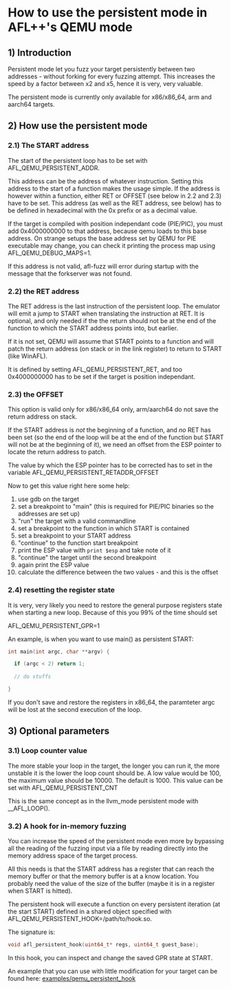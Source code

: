 # How to use the persistent mode in AFL++'s QEMU mode

## 1) Introduction

Persistent mode let you fuzz your target persistently between two
addresses - without forking for every fuzzing attempt.
This increases the speed by a factor between x2 and x5, hence it is
very, very valuable.

The persistent mode is currently only available for x86/x86_64, arm
and aarch64 targets.

## 2) How use the persistent mode

### 2.1) The START address

The start of the persistent loop has to be set with AFL_QEMU_PERSISTENT_ADDR.

This address can be the address of whatever instruction.
Setting this address to the start of a function makes the usage simple.
If the address is however within a function, either RET or OFFSET (see below
in 2.2 and 2.3) have to be set.
This address (as well as the RET address, see below) has to be defined in
hexadecimal with the 0x prefix or as a decimal value.

If the target is compiled with position independant code (PIE/PIC), you must
add 0x4000000000 to that address, because qemu loads to this base address.
On strange setups the base address set by QEMU for PIE executable may change,
you can check it printing the process map using AFL_QEMU_DEBUG_MAPS=1.

If this address is not valid, afl-fuzz will error during startup with the
message that the forkserver was not found.

### 2.2) the RET address

The RET address is the last instruction of the persistent loop.
The emulator will emit a jump to START when translating the instruction at RET.
It is optional, and only needed if the the return should not be
at the end of the function to which the START address points into, but earlier.

If it is not set, QEMU will assume that START points to a function and will
patch the return address (on stack or in the link register) to return to START
(like WinAFL).

It is defined by setting AFL_QEMU_PERSISTENT_RET, and too 0x4000000000 has to
be set if the target is position independant.

### 2.3) the OFFSET

This option is valid only for x86/x86_64 only, arm/aarch64 do not save the
return address on stack.

If the START address is *not* the beginning of a function, and *no* RET has
been set (so the end of the loop will be at the end of the function but START
will not be at the beginning of it), we need an offset from the ESP pointer
to locate the return address to patch.

The value by which the ESP pointer has to be corrected has to set in the
variable AFL_QEMU_PERSISTENT_RETADDR_OFFSET

Now to get this value right here some help:
1. use gdb on the target 
2. set a breakpoint to "main" (this is required for PIE/PIC binaries so the
   addresses are set up)
3. "run" the target with a valid commandline
4. set a breakpoint to the function in which START is contained
5. set a breakpoint to your START address
6. "continue" to the function start breakpoint
6. print the ESP value with `print $esp` and take note of it
7. "continue" the target until the second breakpoint
8. again print the ESP value
9. calculate the difference between the two values - and this is the offset

### 2.4) resetting the register state

It is very, very likely you need to restore the general purpose registers state
when starting a new loop. Because of this you 99% of the time should set

AFL_QEMU_PERSISTENT_GPR=1

An example, is when you want to use main() as persistent START:

```c
int main(int argc, char **argv) {

  if (argc < 2) return 1;
  
  // do stuffs

}
```

If you don't save and restore the registers in x86_64, the paramteter argc
will be lost at the second execution of the loop.

## 3) Optional parameters

### 3.1) Loop counter value

The more stable your loop in the target, the longer you can run it, the more
unstable it is the lower the loop count should be. A low value would be 100,
the maximum value should be 10000. The default is 1000.
This value can be set with AFL_QEMU_PERSISTENT_CNT

This is the same concept as in the llvm_mode persistent mode with __AFL_LOOP().

### 3.2) A hook for in-memory fuzzing

You can increase the speed of the persistent mode even more by bypassing all
the reading of the fuzzing input via a file by reading directly into the
memory address space of the target process.

All this needs is that the START address has a register that can reach the
memory buffer or that the memory buffer is at a know location. You probably need
the value of the size of the buffer (maybe it is in a register when START is
hitted).

The persistent hook will execute a function on every persistent iteration
(at the start START) defined in a shared object specified with
AFL_QEMU_PERSISTENT_HOOK=/path/to/hook.so.

The signature is:

```c
void afl_persistent_hook(uint64_t* regs, uint64_t guest_base);
```

In this hook, you can inspect and change the saved GPR state at START.

An example that you can use with little modification for your target can
be found here: [examples/qemu_persistent_hook](../examples/qemu_persistent_hook)
